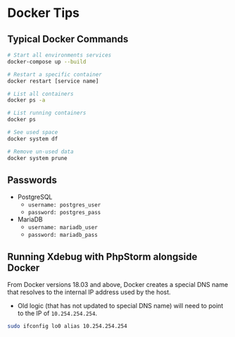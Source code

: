 # Docker Tips

## Typical Docker Commands

```bash
# Start all environments services
docker-compose up --build

# Restart a specific container
docker restart [service name]

# List all containers
docker ps -a

# List running containers
docker ps

# See used space
docker system df

# Remove un-used data
docker system prune
```

## Passwords

* PostgreSQL
  * `username: postgres_user`
  * `password: postgres_pass`
* MariaDB
  * `username: mariadb_user`
  * `password: mariadb_pass`

## Running Xdebug with PhpStorm alongside Docker
From Docker versions 18.03 and above, Docker creates a special DNS name that resolves
to the internal IP address used by the host.

* Old logic (that has not updated to special DNS name) will need to point to the IP of `10.254.254.254`.

```bash
sudo ifconfig lo0 alias 10.254.254.254
```
